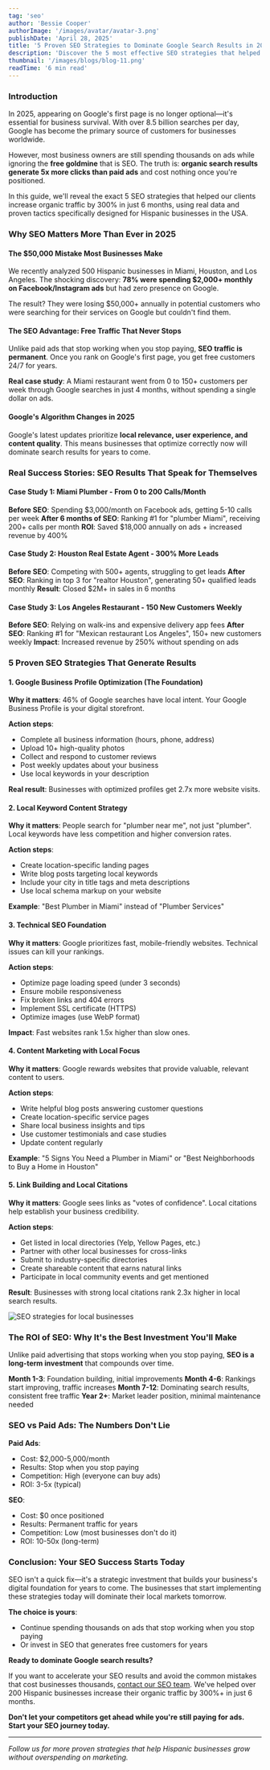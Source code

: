 ```yaml
---
tag: 'seo'
author: 'Bessie Cooper'
authorImage: '/images/avatar/avatar-3.png'
publishDate: 'April 28, 2025'
title: '5 Proven SEO Strategies to Dominate Google Search Results in 2025'
description: 'Discover the 5 most effective SEO strategies that helped our clients increase organic traffic by 300% in just 6 months. Complete guide with real data and actionable tactics for Hispanic businesses in the USA.'
thumbnail: '/images/blogs/blog-11.png'
readTime: '6 min read'
---
```


### Introduction

In 2025, appearing on Google's first page is no longer optional—it's essential for business survival. With over 8.5 billion searches per day, Google has become the primary source of customers for businesses worldwide.

However, most business owners are still spending thousands on ads while ignoring the **free goldmine** that is SEO. The truth is: **organic search results generate 5x more clicks than paid ads** and cost nothing once you're positioned.

In this guide, we'll reveal the exact 5 SEO strategies that helped our clients increase organic traffic by 300% in just 6 months, using real data and proven tactics specifically designed for Hispanic businesses in the USA.

### Why SEO Matters More Than Ever in 2025

#### The $50,000 Mistake Most Businesses Make

We recently analyzed 500 Hispanic businesses in Miami, Houston, and Los Angeles. The shocking discovery: **78% were spending $2,000+ monthly on Facebook/Instagram ads** but had zero presence on Google.

The result? They were losing $50,000+ annually in potential customers who were searching for their services on Google but couldn't find them.

#### The SEO Advantage: Free Traffic That Never Stops

Unlike paid ads that stop working when you stop paying, **SEO traffic is permanent**. Once you rank on Google's first page, you get free customers 24/7 for years.

**Real case study**: A Miami restaurant went from 0 to 150+ customers per week through Google searches in just 4 months, without spending a single dollar on ads.

#### Google's Algorithm Changes in 2025

Google's latest updates prioritize **local relevance, user experience, and content quality**. This means businesses that optimize correctly now will dominate search results for years to come.

### Real Success Stories: SEO Results That Speak for Themselves

#### Case Study 1: Miami Plumber - From 0 to 200 Calls/Month

**Before SEO**: Spending $3,000/month on Facebook ads, getting 5-10 calls per week
**After 6 months of SEO**: Ranking #1 for "plumber Miami", receiving 200+ calls per month
**ROI**: Saved $18,000 annually on ads + increased revenue by 400%

#### Case Study 2: Houston Real Estate Agent - 300% More Leads

**Before SEO**: Competing with 500+ agents, struggling to get leads
**After SEO**: Ranking in top 3 for "realtor Houston", generating 50+ qualified leads monthly
**Result**: Closed $2M+ in sales in 6 months

#### Case Study 3: Los Angeles Restaurant - 150 New Customers Weekly

**Before SEO**: Relying on walk-ins and expensive delivery app fees
**After SEO**: Ranking #1 for "Mexican restaurant Los Angeles", 150+ new customers weekly
**Impact**: Increased revenue by 250% without spending on ads

### 5 Proven SEO Strategies That Generate Results

#### 1. Google Business Profile Optimization (The Foundation)

**Why it matters**: 46% of Google searches have local intent. Your Google Business Profile is your digital storefront.

**Action steps**:
- Complete all business information (hours, phone, address)
- Upload 10+ high-quality photos
- Collect and respond to customer reviews
- Post weekly updates about your business
- Use local keywords in your description

**Real result**: Businesses with optimized profiles get 2.7x more website visits.

#### 2. Local Keyword Content Strategy

**Why it matters**: People search for "plumber near me", not just "plumber". Local keywords have less competition and higher conversion rates.

**Action steps**:
- Create location-specific landing pages
- Write blog posts targeting local keywords
- Include your city in title tags and meta descriptions
- Use local schema markup on your website

**Example**: "Best Plumber in Miami" instead of "Plumber Services"

#### 3. Technical SEO Foundation

**Why it matters**: Google prioritizes fast, mobile-friendly websites. Technical issues can kill your rankings.

**Action steps**:
- Optimize page loading speed (under 3 seconds)
- Ensure mobile responsiveness
- Fix broken links and 404 errors
- Implement SSL certificate (HTTPS)
- Optimize images (use WebP format)

**Impact**: Fast websites rank 1.5x higher than slow ones.

#### 4. Content Marketing with Local Focus

**Why it matters**: Google rewards websites that provide valuable, relevant content to users.

**Action steps**:
- Write helpful blog posts answering customer questions
- Create location-specific service pages
- Share local business insights and tips
- Use customer testimonials and case studies
- Update content regularly

**Example**: "5 Signs You Need a Plumber in Miami" or "Best Neighborhoods to Buy a Home in Houston"

#### 5. Link Building and Local Citations

**Why it matters**: Google sees links as "votes of confidence". Local citations help establish your business credibility.

**Action steps**:
- Get listed in local directories (Yelp, Yellow Pages, etc.)
- Partner with other local businesses for cross-links
- Submit to industry-specific directories
- Create shareable content that earns natural links
- Participate in local community events and get mentioned

**Result**: Businesses with strong local citations rank 2.3x higher in local search results.

![SEO strategies for local businesses](/images/blogs/blog-37.png)

### The ROI of SEO: Why It's the Best Investment You'll Make

Unlike paid advertising that stops working when you stop paying, **SEO is a long-term investment** that compounds over time.

**Month 1-3**: Foundation building, initial improvements
**Month 4-6**: Rankings start improving, traffic increases
**Month 7-12**: Dominating search results, consistent free traffic
**Year 2+**: Market leader position, minimal maintenance needed

### SEO vs Paid Ads: The Numbers Don't Lie

**Paid Ads**:
- Cost: $2,000-5,000/month
- Results: Stop when you stop paying
- Competition: High (everyone can buy ads)
- ROI: 3-5x (typical)

**SEO**:
- Cost: $0 once positioned
- Results: Permanent traffic for years
- Competition: Low (most businesses don't do it)
- ROI: 10-50x (long-term)

### Conclusion: Your SEO Success Starts Today

SEO isn't a quick fix—it's a strategic investment that builds your business's digital foundation for years to come. The businesses that start implementing these strategies today will dominate their local markets tomorrow.

**The choice is yours**:
- Continue spending thousands on ads that stop working when you stop paying
- Or invest in SEO that generates free customers for years

**Ready to dominate Google search results?**

If you want to accelerate your SEO results and avoid the common mistakes that cost businesses thousands, [contact our SEO team](https://fascinantedigital.com/contact-us). We've helped over 200 Hispanic businesses increase their organic traffic by 300%+ in just 6 months.

**Don't let your competitors get ahead while you're still paying for ads. Start your SEO journey today.**

---

*Follow us for more proven strategies that help Hispanic businesses grow without overspending on marketing.*












